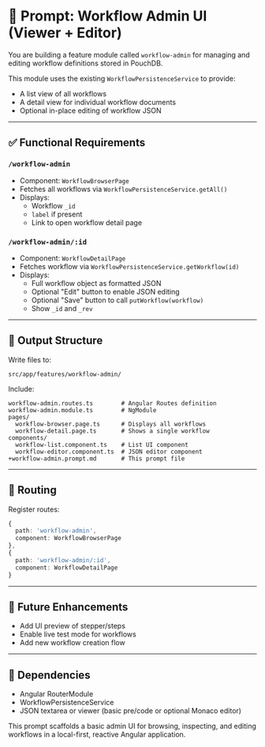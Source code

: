 # 🧠 Prompt: Workflow Admin UI (Viewer + Editor)

You are building a feature module called `workflow-admin` for managing and editing workflow definitions stored in PouchDB.

This module uses the existing `WorkflowPersistenceService` to provide:
- A list view of all workflows
- A detail view for individual workflow documents
- Optional in-place editing of workflow JSON

---

## ✅ Functional Requirements

### `/workflow-admin`
- Component: `WorkflowBrowserPage`
- Fetches all workflows via `WorkflowPersistenceService.getAll()`
- Displays:
  - Workflow `_id`
  - `label` if present
  - Link to open workflow detail page

### `/workflow-admin/:id`
- Component: `WorkflowDetailPage`
- Fetches workflow via `WorkflowPersistenceService.getWorkflow(id)`
- Displays:
  - Full workflow object as formatted JSON
  - Optional "Edit" button to enable JSON editing
  - Optional "Save" button to call `putWorkflow(workflow)`
  - Show `_id` and `_rev`

---

## 📁 Output Structure

Write files to:

```
src/app/features/workflow-admin/
```

Include:

```
workflow-admin.routes.ts        # Angular Routes definition
workflow-admin.module.ts        # NgModule
pages/
  workflow-browser.page.ts      # Displays all workflows
  workflow-detail.page.ts       # Shows a single workflow
components/
  workflow-list.component.ts    # List UI component
  workflow-editor.component.ts  # JSON editor component
+workflow-admin.prompt.md       # This prompt file
```

---

## 📌 Routing

Register routes:

```ts
{
  path: 'workflow-admin',
  component: WorkflowBrowserPage
},
{
  path: 'workflow-admin/:id',
  component: WorkflowDetailPage
}
```

---

## 🔄 Future Enhancements

- Add UI preview of stepper/steps
- Enable live test mode for workflows
- Add new workflow creation flow

---

## 🧩 Dependencies

- Angular RouterModule
- WorkflowPersistenceService
- JSON textarea or viewer (basic pre/code or optional Monaco editor)

This prompt scaffolds a basic admin UI for browsing, inspecting, and editing workflows in a local-first, reactive Angular application.
